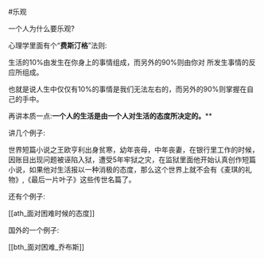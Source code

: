 
#乐观


一个人为什么要乐观?

心理学里面有个“**费斯汀格**”法则:

生活的10%由发生在你身上的事情组成，而另外的90%则由你对 所发生事情的反应所组成。

也就是说人生中仅仅有10%的事情是我们无法左右的，而另外的90%则掌握在自己的手中。

再讲本质一点:**一个人的生活是由一个人对生活的态度所决定的。****

讲几个例子:

世界短篇小说之王欧亨利出身贫寒，幼年丧母，中年丧妻，在银行里工作的时候，因账目出现问题被诬陷入狱，遭受5年牢狱之灾，在监狱里面他开始认真创作短篇小说，如果他对生活报以一种消极的态度，那么这个世界上就不会有《麦琪的礼物》,《最后一片叶子》这些传世名篇了。


还有个例子:

[[ath_面对困难时候的态度]]


国外的一个例子:

[[bth_面对困难_乔布斯]]












